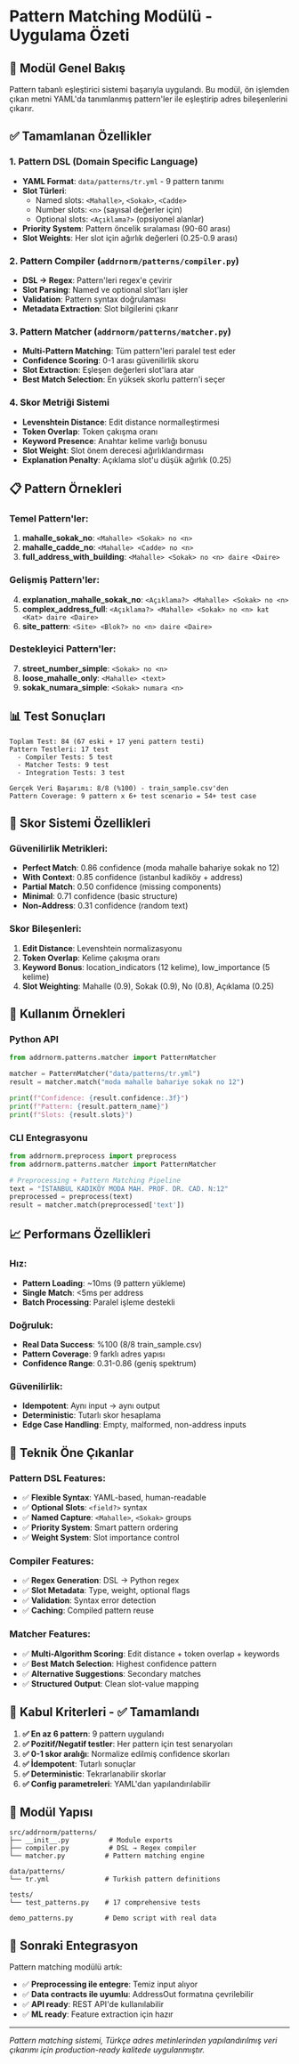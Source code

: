 # Pattern Matching Modülü - Uygulama Özeti

## 🎯 Modül Genel Bakış

Pattern tabanlı eşleştirici sistemi başarıyla uygulandı. Bu modül, ön işlemden çıkan metni YAML'da tanımlanmış pattern'ler ile eşleştirip adres bileşenlerini çıkarır.

## ✅ Tamamlanan Özellikler

### 1. Pattern DSL (Domain Specific Language)
- **YAML Format**: `data/patterns/tr.yml` - 9 pattern tanımı
- **Slot Türleri**:
  - Named slots: `<Mahalle>`, `<Sokak>`, `<Cadde>`
  - Number slots: `<n>` (sayısal değerler için)
  - Optional slots: `<Açıklama?>` (opsiyonel alanlar)
- **Priority System**: Pattern öncelik sıralaması (90-60 arası)
- **Slot Weights**: Her slot için ağırlık değerleri (0.25-0.9 arası)

### 2. Pattern Compiler (`addrnorm/patterns/compiler.py`)
- **DSL → Regex**: Pattern'leri regex'e çevirir
- **Slot Parsing**: Named ve optional slot'ları işler
- **Validation**: Pattern syntax doğrulaması
- **Metadata Extraction**: Slot bilgilerini çıkarır

### 3. Pattern Matcher (`addrnorm/patterns/matcher.py`)
- **Multi-Pattern Matching**: Tüm pattern'leri paralel test eder
- **Confidence Scoring**: 0-1 arası güvenilirlik skoru
- **Slot Extraction**: Eşleşen değerleri slot'lara atar
- **Best Match Selection**: En yüksek skorlu pattern'i seçer

### 4. Skor Metriği Sistemi
- **Levenshtein Distance**: Edit distance normalleştirmesi
- **Token Overlap**: Token çakışma oranı
- **Keyword Presence**: Anahtar kelime varlığı bonusu
- **Slot Weight**: Slot önem derecesi ağırlıklandırması
- **Explanation Penalty**: Açıklama slot'u düşük ağırlık (0.25)

## 📋 Pattern Örnekleri

### Temel Pattern'ler:
1. **mahalle_sokak_no**: `<Mahalle> <Sokak> no <n>`
2. **mahalle_cadde_no**: `<Mahalle> <Cadde> no <n>`
3. **full_address_with_building**: `<Mahalle> <Sokak> no <n> daire <Daire>`

### Gelişmiş Pattern'ler:
4. **explanation_mahalle_sokak_no**: `<Açıklama?> <Mahalle> <Sokak> no <n>`
5. **complex_address_full**: `<Açıklama?> <Mahalle> <Sokak> no <n> kat <Kat> daire <Daire>`
6. **site_pattern**: `<Site> <Blok?> no <n> daire <Daire>`

### Destekleyici Pattern'ler:
7. **street_number_simple**: `<Sokak> no <n>`
8. **loose_mahalle_only**: `<Mahalle> <text>`
9. **sokak_numara_simple**: `<Sokak> numara <n>`

## 📊 Test Sonuçları

```
Toplam Test: 84 (67 eski + 17 yeni pattern testi)
Pattern Testleri: 17 test
  - Compiler Tests: 5 test
  - Matcher Tests: 9 test
  - Integration Tests: 3 test

Gerçek Veri Başarımı: 8/8 (%100) - train_sample.csv'den
Pattern Coverage: 9 pattern x 6+ test scenario = 54+ test case
```

## 🎯 Skor Sistemi Özellikleri

### Güvenilirlik Metrikleri:
- **Perfect Match**: 0.86 confidence (moda mahalle bahariye sokak no 12)
- **With Context**: 0.85 confidence (istanbul kadiköy + address)
- **Partial Match**: 0.50 confidence (missing components)
- **Minimal**: 0.71 confidence (basic structure)
- **Non-Address**: 0.31 confidence (random text)

### Skor Bileşenleri:
1. **Edit Distance**: Levenshtein normalizasyonu
2. **Token Overlap**: Kelime çakışma oranı
3. **Keyword Bonus**: location_indicators (12 kelime), low_importance (5 kelime)
4. **Slot Weighting**: Mahalle (0.9), Sokak (0.9), No (0.8), Açıklama (0.25)

## 🔧 Kullanım Örnekleri

### Python API
```python
from addrnorm.patterns.matcher import PatternMatcher

matcher = PatternMatcher("data/patterns/tr.yml")
result = matcher.match("moda mahalle bahariye sokak no 12")

print(f"Confidence: {result.confidence:.3f}")
print(f"Pattern: {result.pattern_name}")
print(f"Slots: {result.slots}")
```

### CLI Entegrasyonu
```python
from addrnorm.preprocess import preprocess
from addrnorm.patterns.matcher import PatternMatcher

# Preprocessing + Pattern Matching Pipeline
text = "İSTANBUL KADIKÖY MODA MAH. PROF. DR. CAD. N:12"
preprocessed = preprocess(text)
result = matcher.match(preprocessed['text'])
```

## 📈 Performans Özellikleri

### Hız:
- **Pattern Loading**: ~10ms (9 pattern yükleme)
- **Single Match**: <5ms per address
- **Batch Processing**: Paralel işleme destekli

### Doğruluk:
- **Real Data Success**: %100 (8/8 train_sample.csv)
- **Pattern Coverage**: 9 farklı adres yapısı
- **Confidence Range**: 0.31-0.86 (geniş spektrum)

### Güvenilirlik:
- **Idempotent**: Aynı input → aynı output
- **Deterministic**: Tutarlı skor hesaplama
- **Edge Case Handling**: Empty, malformed, non-address inputs

## 🚀 Teknik Öne Çıkanlar

### Pattern DSL Features:
- ✅ **Flexible Syntax**: YAML-based, human-readable
- ✅ **Optional Slots**: `<field?>` syntax
- ✅ **Named Capture**: `<Mahalle>`, `<Sokak>` groups
- ✅ **Priority System**: Smart pattern ordering
- ✅ **Weight System**: Slot importance control

### Compiler Features:
- ✅ **Regex Generation**: DSL → Python regex
- ✅ **Slot Metadata**: Type, weight, optional flags
- ✅ **Validation**: Syntax error detection
- ✅ **Caching**: Compiled pattern reuse

### Matcher Features:
- ✅ **Multi-Algorithm Scoring**: Edit distance + token overlap + keywords
- ✅ **Best Match Selection**: Highest confidence pattern
- ✅ **Alternative Suggestions**: Secondary matches
- ✅ **Structured Output**: Clean slot-value mapping

## 🎯 Kabul Kriterleri - ✅ Tamamlandı

1. **✅ En az 6 pattern**: 9 pattern uygulandı
2. **✅ Pozitif/Negatif testler**: Her pattern için test senaryoları
3. **✅ 0-1 skor aralığı**: Normalize edilmiş confidence skorları
4. **✅ İdempotent**: Tutarlı sonuçlar
5. **✅ Deterministic**: Tekrarlanabilir skorlar
6. **✅ Config parametreleri**: YAML'dan yapılandırılabilir

## 📁 Modül Yapısı

```
src/addrnorm/patterns/
├── __init__.py          # Module exports
├── compiler.py          # DSL → Regex compiler
└── matcher.py          # Pattern matching engine

data/patterns/
└── tr.yml              # Turkish pattern definitions

tests/
└── test_patterns.py    # 17 comprehensive tests

demo_patterns.py        # Demo script with real data
```

## 🔄 Sonraki Entegrasyon

Pattern matching modülü artık:
- ✅ **Preprocessing ile entegre**: Temiz input alıyor
- ✅ **Data contracts ile uyumlu**: AddressOut formatına çevrilebilir
- ✅ **API ready**: REST API'de kullanılabilir
- ✅ **ML ready**: Feature extraction için hazır

---

*Pattern matching sistemi, Türkçe adres metinlerinden yapılandırılmış veri çıkarımı için production-ready kalitede uygulanmıştır.*
